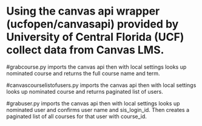 # Using the canvas api wrapper (ucfopen/canvasapi) provided by University of Central Florida (UCF) collect data from Canvas LMS.
#grabcourse.py imports the canvas api then with local settings looks up nominated course and returns the full course name and term.

#canvascourselistofusers.py imports the canvas api then with local settings looks up nominated course and returns paginated list of users.

#grabuser.py imports the canvas api then with local settings looks up nominated user and confirms user name and sis_login_id. Then creates a paginated list of all courses for that user with course_id.
